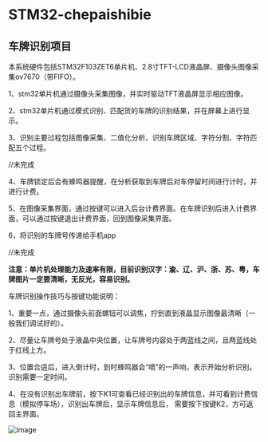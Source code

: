 # STM32-chepaishibie
## 车牌识别项目

本系统硬件包括STM32F103ZET6单片机、2.8寸TFT-LCD液晶屏、摄像头图像采集ov7670（带FIFO）。

1、stm32单片机通过摄像头采集图像，并实时驱动TFT液晶屏显示相应图像。

2、stm32单片机通过模式识别、匹配货的车牌的识别结果，并在屏幕上进行显示。

3、识别主要过程包括图像采集、二值化分析、识别车牌区域、字符分割、字符匹配五个过程。

//未完成

4、车牌锁定后会有蜂鸣器提醒，在分析获取到车牌后对车停留时间进行计时，并进行计费。

5、在图像采集界面，通过按键可以进入后台计费界面。在车牌识别后进入计费界面，可以通过按键退出计费界面，回到图像采集界面。

6，将识别的车牌号传递给手机app

//未完成

**注意：单片机处理能力及速率有限，目前识别汉字：渝、辽、沪、浙、苏、粤，车牌图片一定要清晰，无反光，容易识别。**

车牌识别操作技巧与按键功能说明：

1、重要一点，通过摄像头前面螺钮可以调焦，拧到直到液晶显示图像最清晰（一般我们调试好的）。

2、尽量让车牌号处于液晶中央位置，让车牌号内容处于两蓝线之间，且两蓝线处于红线上方。

3、位置合适后，进入倒计时，到时蜂鸣器会“嘀”的一声响，表示开始分析识别。识别需要一定时间。

4、在没有识别出车牌前，按下K1可查看已经识别出的车牌信息，并可看到计费信息（模拟停车场），识别出车牌后，显示车牌信息后， 需要按下按键K2，方可返回主界面。

![image]()
